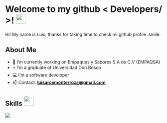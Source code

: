 <h1> Welcome to my github < Developers/ >! <img src = "https://raw.githubusercontent.com/MartinHeinz/MartinHeinz/master/wave.gif" width = 30px> </h1>
<p align='center'>
</p>

<div size='20px'> Hi! My name is Luis, thanks for taking time to check mi github profile :smile: 
</div>

<h2> About Me </h2>

- 🔭 I’m currently working on Empaques y Sabores S.A de C.V (EMPAQSA)
- ⚡ I’m a graduate of Universidad Don Bosco
- 💻 I’m a software developer
- 📫 Contact: **luisarcemonterroza@gmail.com**

<h2> Skills <img src = "https://media2.giphy.com/media/QssGEmpkyEOhBCb7e1/giphy.gif?cid=ecf05e47a0n3gi1bfqntqmob8g9aid1oyj2wr3ds3mg700bl&rid=giphy.gif" width = 32px> </h2>
<a href="https://skillicons.dev">
    <img src="https://skillicons.dev/icons?i=html,css,js,php,java,cs,angular,vue,react,nodejs,sequelize,spring,laravel,kotlin,postgres,mysql,sqlite,vuetify,bootstrap,postman,notion,git,androidstudio,aws,docker,nginx,linux" />
  </a>

